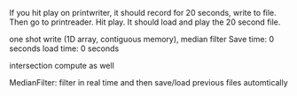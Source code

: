 If you hit play on printwriter, it should record for 20 seconds, write to file.
Then go to printreader. Hit play. It should load and play the 20 second file.

one shot write (1D array, contiguous memory), median filter
Save time: 0 seconds
load time: 0 seconds

intersection compute as well

MedianFilter:
filter in real time and then save/load previous files automtically